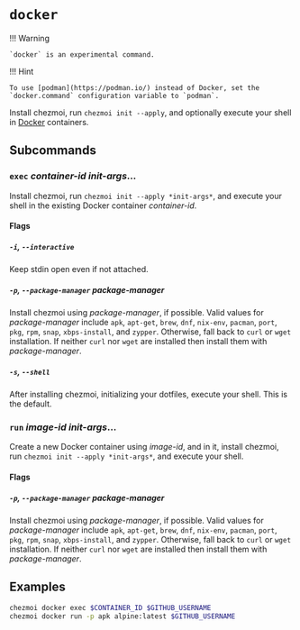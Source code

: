 # `docker`

!!! Warning

    `docker` is an experimental command.

!!! Hint

    To use [podman](https://podman.io/) instead of Docker, set the
    `docker.command` configuration variable to `podman`.

Install chezmoi, run `chezmoi init --apply`, and optionally execute your shell
in [Docker](https://docker.com/) containers.

## Subcommands

### `exec` *container-id* *init-args*...

Install chezmoi, run `chezmoi init --apply *init-args*`, and execute your shell
in the existing Docker container *container-id*.

#### Flags

##### `-i`, `--interactive`

Keep stdin open even if not attached.

##### `-p`, `--package-manager` *package-manager*

Install chezmoi using *package-manager*, if possible. Valid values for
*package-manager* include `apk`, `apt-get`, `brew`, `dnf`, `nix-env`, `pacman`,
`port`, `pkg`, `rpm`, `snap`, `xbps-install`, and `zypper`. Otherwise, fall back
to `curl` or `wget` installation. If neither `curl` nor `wget` are installed
then install them with *package-manager*.

##### `-s`, `--shell`

After installing chezmoi, initializing your dotfiles, execute your shell. This
is the default.

### `run` *image-id* *init-args*...

Create a new Docker container using *image-id*, and in it, install chezmoi, run
`chezmoi init --apply *init-args*`, and execute your shell.

#### Flags

##### `-p`, `--package-manager` *package-manager*

Install chezmoi using *package-manager*, if possible. Valid values for
*package-manager* include `apk`, `apt-get`, `brew`, `dnf`, `nix-env`, `pacman`,
`port`, `pkg`, `rpm`, `snap`, `xbps-install`, and `zypper`. Otherwise, fall back
to `curl` or `wget` installation. If neither `curl` nor `wget` are installed
then install them with *package-manager*.

## Examples

```sh
chezmoi docker exec $CONTAINER_ID $GITHUB_USERNAME
chezmoi docker run -p apk alpine:latest $GITHUB_USERNAME
```
